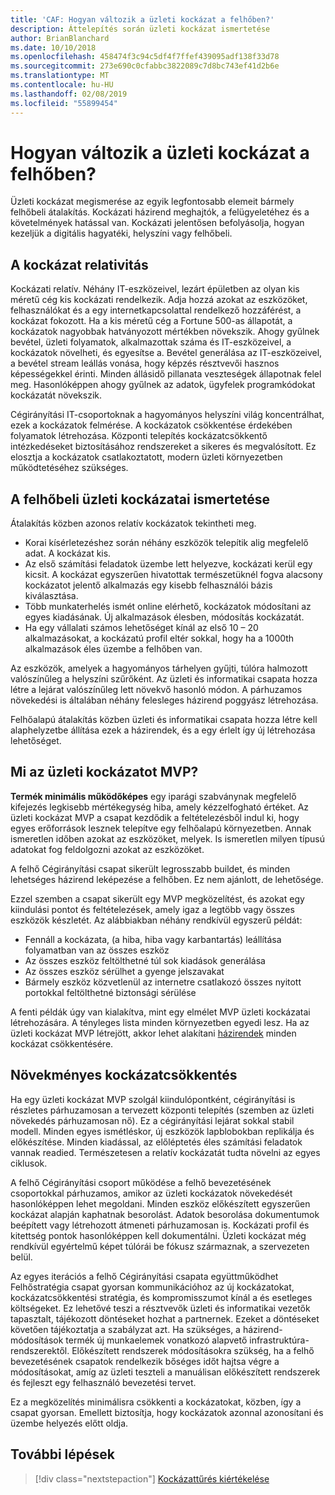 ```yaml
---
title: 'CAF: Hogyan változik a üzleti kockázat a felhőben?'
description: Áttelepítés során üzleti kockázat ismertetése
author: BrianBlanchard
ms.date: 10/10/2018
ms.openlocfilehash: 458474f3c94c5df4f7ffef439095adf138f33d78
ms.sourcegitcommit: 273e690c0cfabbc3822089c7d8bc743ef41d2b6e
ms.translationtype: MT
ms.contentlocale: hu-HU
ms.lasthandoff: 02/08/2019
ms.locfileid: "55899454"
---
```

<!-- markdownlint-disable MD026 -->

# <a name="how-does-business-risk-change-in-the-cloud"></a>Hogyan változik a üzleti kockázat a felhőben?

Üzleti kockázat megismerése az egyik legfontosabb elemeit bármely felhőbeli átalakítás. Kockázati házirend meghajtók, a felügyeletéhez és a követelmények hatással van. Kockázati jelentősen befolyásolja, hogyan kezeljük a digitális hagyatéki, helyszíni vagy felhőbeli.

<!-- markdownlint-enable MD026 -->

## <a name="relativity-of-risk"></a>A kockázat relativitás

Kockázati relatív. Néhány IT-eszközeivel, lezárt épületben az olyan kis méretű cég kis kockázati rendelkezik. Adja hozzá azokat az eszközöket, felhasználókat és a egy internetkapcsolattal rendelkező hozzáférést, a kockázat fokozott. Ha a kis méretű cég a Fortune 500-as állapotát, a kockázatok nagyobbak hatványozott mértékben növekszik. Ahogy gyűlnek bevétel, üzleti folyamatok, alkalmazottak száma és IT-eszközeivel, a kockázatok növelheti, és egyesítse a. Bevétel generálása az IT-eszközeivel, a bevétel stream leállás vonása, hogy képzés résztvevői hasznos képességekkel érinti. Minden állásidő pillanata veszteségek állapotnak felel meg. Hasonlóképpen ahogy gyűlnek az adatok, ügyfelek programkódokat kockázatát növekszik.

Cégirányítási IT-csoportoknak a hagyományos helyszíni világ koncentrálhat, ezek a kockázatok felmérése. A kockázatok csökkentése érdekében folyamatok létrehozása. Központi telepítés kockázatcsökkentő intézkedéseket biztosításához rendszereket a sikeres és megvalósított. Ez elosztja a kockázatok csatlakoztatott, modern üzleti környezetben működtetéséhez szükséges.

## <a name="understanding-business-risks-in-the-cloud"></a>A felhőbeli üzleti kockázatai ismertetése

Átalakítás közben azonos relatív kockázatok tekintheti meg.

* Korai kísérletezéshez során néhány eszközök telepítik alig megfelelő adat. A kockázat kis.
* Az első számítási feladatok üzembe lett helyezve, kockázati kerül egy kicsit. A kockázat egyszerűen hivatottak természetüknél fogva alacsony kockázatot jelentő alkalmazás egy kisebb felhasználói bázis kiválasztása.
* Több munkaterhelés ismét online elérhető, kockázatok módosítani az egyes kiadásának. Új alkalmazások élesben, módosítás kockázatát.
* Ha egy vállalati számos lehetőséget kínál az első 10 – 20 alkalmazásokat, a kockázatú profil eltér sokkal, hogy ha a 1000th alkalmazások éles üzembe a felhőben van.

Az eszközök, amelyek a hagyományos tárhelyen gyűjti, túlóra halmozott valószínűleg a helyszíni szűrőként. Az üzleti és informatikai csapata hozza létre a lejárat valószínűleg lett növekvő hasonló módon. A párhuzamos növekedési is általában néhány felesleges házirend poggyász létrehozása.

Felhőalapú átalakítás közben üzleti és informatikai csapata hozza létre kell alaphelyzetbe állítása ezek a házirendek, és a egy érlelt így új létrehozása lehetőséget.

<!-- markdownlint-disable MD026 -->

## <a name="what-is-a-business-risk-mvp"></a>Mi az üzleti kockázatot MVP?

**Termék minimális működőképes** egy iparági szabványnak megfelelő kifejezés legkisebb mértékegység hiba, amely kézzelfogható értéket. Az üzleti kockázat MVP a csapat kezdődik a feltételezésből indul ki, hogy egyes erőforrások lesznek telepítve egy felhőalapú környezetben. Annak ismeretlen időben azokat az eszközöket, melyek. Is ismeretlen milyen típusú adatokat fog feldolgozni azokat az eszközöket.

A felhő Cégirányítási csapat sikerült legrosszabb buildet, és minden lehetséges házirend leképezése a felhőben. Ez nem ajánlott, de lehetősége.

Ezzel szemben a csapat sikerült egy MVP megközelítést, és azokat egy kiindulási pontot és feltételezések, amely igaz a legtöbb vagy összes eszközök készletét.
Az alábbiakban néhány rendkívül egyszerű példát:

* Fennáll a kockázata, (a hiba, hiba vagy karbantartás) leállítása folyamatban van az összes eszköz
* Az összes eszköz feltölthetné túl sok kiadások generálása
* Az összes eszköz sérülhet a gyenge jelszavakat
* Bármely eszköz közvetlenül az internetre csatlakozó összes nyitott portokkal feltölthetné biztonsági sérülése

A fenti példák úgy van kialakítva, mint egy elmélet MVP üzleti kockázatai létrehozására. A tényleges lista minden környezetben egyedi lesz.
Ha az üzleti kockázat MVP létrejött, akkor lehet alakítani [házirendek](overview.md) minden kockázat csökkentésére.

<!-- markdownlint-enable MD026 -->

## <a name="incremental-risk-mitigation"></a>Növekményes kockázatcsökkentés

Ha egy üzleti kockázat MVP szolgál kiindulópontként, cégirányítási is részletes párhuzamosan a tervezett központi telepítés (szemben az üzleti növekedés párhuzamosan nő). Ez a cégirányítási lejárat sokkal stabil modell. Minden egyes ismétléskor, új eszközök lapblobokban replikálja és előkészítése. Minden kiadással, az előléptetés éles számítási feladatok vannak readied. Természetesen a relatív kockázatát tudta növelni az egyes ciklusok.

A felhő Cégirányítási csoport működése a felhő bevezetésének csoportokkal párhuzamos, amikor az üzleti kockázatok növekedését hasonlóképpen lehet megoldani. Minden eszköz előkészített egyszerűen kockázat alapján kaphatnak besorolást. Adatok besorolása dokumentumok beépített vagy létrehozott átmeneti párhuzamosan is. Kockázati profil és kitettség pontok hasonlóképpen kell dokumentálni. Üzleti kockázat még rendkívül egyértelmű képet túlórái be fókusz származnak, a szervezeten belül.

Az egyes iterációs a felhő Cégirányítási csapata együttműködhet Felhőstratégia csapat gyorsan kommunikációhoz az új kockázatokat, kockázatcsökkentési stratégia, és kompromisszumot kínál a és esetleges költségeket. Ez lehetővé teszi a résztvevők üzleti és informatikai vezetők tapasztalt, tájékozott döntéseket hozhat a partnernek. Ezeket a döntéseket követően tájékoztatja a szabályzat azt. Ha szükséges, a házirend-módosítások termék új munkaelemek vonatkozó alapvető infrastruktúra-rendszerektől. Előkészített rendszerek módosításokra szükség, ha a felhő bevezetésének csapatok rendelkezik bőséges időt hajtsa végre a módosításokat, amíg az üzleti teszteli a manuálisan előkészített rendszerek és fejleszt egy felhasználó bevezetési tervet.

Ez a megközelítés minimálisra csökkenti a kockázatokat, közben, így a csapat gyorsan. Emellett biztosítja, hogy kockázatok azonnal azonosítani és üzembe helyezés előtt oldja.

## <a name="next-steps"></a>További lépések

> [!div class="nextstepaction"]
> [Kockázattűrés kiértékelése](./risk-tolerance.md)
